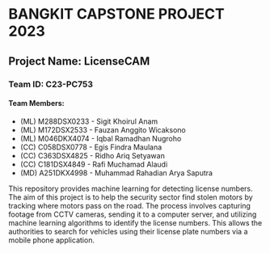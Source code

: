 BANGKIT CAPSTONE PROJECT 2023
=============================

Project Name: LicenseCAM
------------------------

### Team ID: C23-PC753

#### Team Members:

-   (ML) M288DSX0233 - Sigit Khoirul Anam
-   (ML) M172DSX2533 - Fauzan Anggito Wicaksono
-   (ML) M046DKX4074 - Iqbal Ramadhan Nugroho
-   (CC) C058DSX0778 - Egis Findra Maulana
-   (CC) C363DSX4825 - Ridho Ariq Setyawan
-   (CC) C181DSX4849 - Rafi Muchamad Alaudi
-   (MD) A251DKX4998 - Muhammad Rahadian Arya Saputra

This repository provides machine learning for detecting license numbers. The aim of this project is to help the security sector find stolen motors by tracking where motors pass on the road. The process involves capturing footage from CCTV cameras, sending it to a computer server, and utilizing machine learning algorithms to identify the license numbers. This allows the authorities to search for vehicles using their license plate numbers via a mobile phone application.
